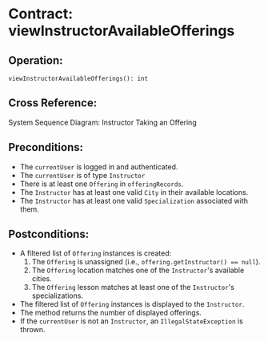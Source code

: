 # Contract: viewInstructorAvailableOfferings

## Operation:
`viewInstructorAvailableOfferings(): int`

## Cross Reference:
System Sequence Diagram: Instructor Taking an Offering

## Preconditions:

- The `currentUser` is logged in and authenticated.
- The `currentUser` is of type `Instructor`
- There is at least one `Offering` in `offeringRecords`.
- The `Instructor` has at least one valid `City` in their available locations.
- The `Instructor` has at least one valid `Specialization` associated with them.


## Postconditions:
- A filtered list of `Offering` instances is created:  
   1. The `Offering` is unassigned (i.e., `offering.getInstructor() == null`).  
   2. The `Offering` location matches one of the `Instructor`'s available cities.  
   3. The `Offering` lesson matches at least one of the `Instructor`'s specializations.  
- The filtered list of `Offering` instances is displayed to the `Instructor`.  
- The method returns the number of displayed offerings.  
- If the `currentUser` is not an `Instructor`, an `IllegalStateException` is thrown.  
